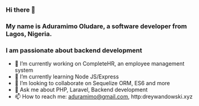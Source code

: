 ### Hi there 👋

### My name is Aduramimo Oludare, a software developer from Lagos, Nigeria.


### I am passionate about backend development

- 🔭 I’m currently working on CompleteHR, an employee management system
- 🌱 I’m currently learning Node JS/Express
- 👯 I’m looking to collaborate on Sequelize ORM, ES6 and more
- 💬 Ask me about PHP, Laravel, Backend development
- 📫 How to reach me: aduramimo@gmail.com, http:dreywandowski.xyz





<!--
**dreywandowski/dreywandowski** is a ✨ _special_ ✨ repository because its `README.md` (this file) appears on your GitHub profile.

Here are some ideas to get you started:

- 🔭 I’m currently working on ...
- 🌱 I’m currently learning ...
- 👯 I’m looking to collaborate on ...
- 🤔 I’m looking for help with ...
- 💬 Ask me about ...
- 📫 How to reach me: ...
- 😄 Pronouns: ...
- ⚡ Fun fact: ...
-->
